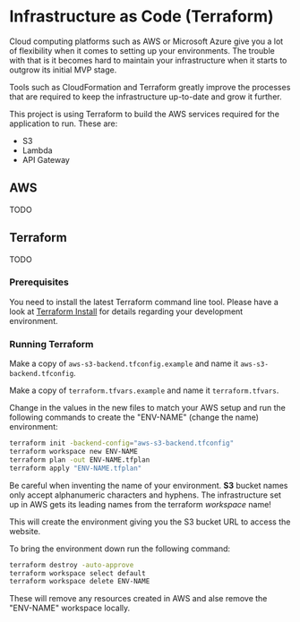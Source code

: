# Infrastructure as Code (Terraform)

Cloud computing platforms such as AWS or Microsoft Azure give you a lot of flexibility when it comes to setting up your environments. The trouble with that is it becomes hard to maintain your infrastructure when it starts to outgrow its initial MVP stage.

Tools such as CloudFormation and Terraform greatly improve the processes that are required to keep the infrastructure up-to-date and grow it further.

This project is using Terraform to build the AWS services required for the application to run. These are:

-   S3
-   Lambda
-   API Gateway

## AWS

TODO

## Terraform

TODO

### Prerequisites

You need to install the latest Terraform command line tool. Please have a look at [Terraform Install](https://learn.hashicorp.com/tutorials/terraform/install-cli) for details regarding your development environment.

### Running Terraform

Make a copy of `aws-s3-backend.tfconfig.example` and name it `aws-s3-backend.tfconfig`.

Make a copy of `terraform.tfvars.example` and name it `terraform.tfvars`.

Change in the values in the new files to match your AWS setup and run the following commands to create the "ENV-NAME" (change the name) environment:

```bash
terraform init -backend-config="aws-s3-backend.tfconfig"
terraform workspace new ENV-NAME
terraform plan -out ENV-NAME.tfplan
terraform apply "ENV-NAME.tfplan"
```

Be careful when inventing the name of your environment. **S3** bucket names only accept alphanumeric characters and hyphens. The infrastructure set up in AWS gets its leading names from the terraform _workspace_ name!

This will create the environment giving you the S3 bucket URL to access the website.

To bring the environment down run the following command:

```bash
terraform destroy -auto-approve
terraform workspace select default
terraform workspace delete ENV-NAME
```

These will remove any resources created in AWS and alse remove the "ENV-NAME" workspace locally.
